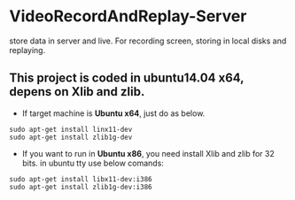 # VideoRecordAndReplay-Server
store data in server and live.
For recording screen, storing in local disks and replaying.

This project is coded in ubuntu14.04 x64, depens on Xlib and zlib.
---

- If target machine is **Ubuntu x64**, just do as below.

```#shell
sudo apt-get install linx11-dev
sudo apt-get install zlib1g-dev
```

- If you want to run in **Ubuntu x86**, you need install Xlib and zlib for 32 bits.
in ubuntu tty use below comands:

```#shell
sudo apt-get install libx11-dev:i386
sudo apt-get install zlib1g-dev:i386
```



